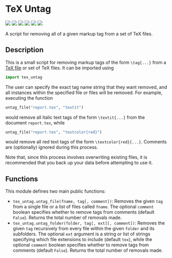 # TeX Untag

<a href="https://pypi.org/project/tex-untag"><img src="https://img.shields.io/pypi/v/tex-untag?logo=pypi&logoColor=white"/></a> <a href="https://github.com/adam-rumpf/tex-untag"><img src="https://img.shields.io/github/v/tag/adam-rumpf/tex-untag?logo=github"></a> <a href="https://pypi.org/project/tex-untag/#history"><img src="https://img.shields.io/pypi/status/tex-untag"/></a> <a href="https://www.python.org/"><img src="https://img.shields.io/pypi/pyversions/tex-untag?logo=python&logoColor=white"></a> <a href="https://github.com/adam-rumpf/tex-untag/blob/main/LICENSE"><img src="https://img.shields.io/github/license/adam-rumpf/tex-untag"/></a> <a href="https://github.com/adam-rumpf/tex-untag/commits/main"><img src="https://img.shields.io/maintenance/yes/2021"/></a>

A script for removing all of a given markup tag from a set of TeX files.

## Description

This is a small script for removing markup tags of the form `\tag{...}` from a [TeX file](https://www.latex-project.org/) or set of TeX files. It can be imported using
```python
import tex_untag
```
The user can specify the exact tag name string that they want removed, and all instances within the specified file or files will be removed. For example, executing the function
```python
untag_file("report.tex", "textit")
```
would remove all italic text tags of the form `\textit{...}` from the document `report.tex`, while
```python
untag_file("report.tex", "textcolor{red}")
```
would remove all red text tags of the form `\textcolor{red}{...}`. Comments are (optionally) ignored during this process.

Note that, since this process involves overwriting existing files, it is recommended that you back up your data before attempting to use it.

## Functions

This module defines two main public functions:
* `tex_untag.untag_file(fname, tag[, comment])`: Removes the given `tag` from a single file or a list of files called `fname`. The optional `comment` boolean specifies whether to remove tags from comments (default `False`). Returns the total number of removals made.
* `tex_untag.untag_folder(folder, tag[, ext][, comment])`: Removes the given `tag` recursively from every file within the given `folder` and its subfolders. The optional `ext` argument is a string or list of strings specifying which file extensions to include (default `tex`), while the optional `comment` boolean specifies whether to remove tags from comments (default `False`). Returns the total number of removals made.
